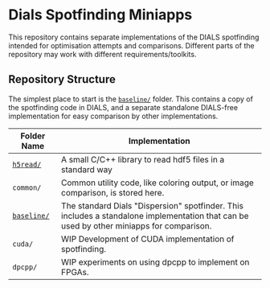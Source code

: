 # Dials Spotfinding Miniapps

This repository contains separate implementations of the DIALS spotfinding
intended for optimisation attempts and comparisons. Different parts of the 
repository may work with different requirements/toolkits.

## Repository Structure

The simplest place to start is the [`baseline/`] folder. This contains a copy
of the spotfinding code in DIALS, and a separate standalone DIALS-free
implementation for easy comparison by other implementations.

| Folder Name   | Implementation                                             |
| ------------- | ---------------------------------------------------------- |
| [`h5read/`]   | A small C/C++ library to read hdf5 files in a standard way |
| `common/`     | Common utility code, like coloring output, or image comparison, is stored here. |
| [`baseline/`] | The standard Dials "Dispersion" spotfinder. This includes a standalone implementation that can be used by other miniapps for comparison. |
| `cuda/`       | WIP Development of CUDA implementation of spotfinding.     |
| `dpcpp/`      | WIP experiments on using dpcpp to implement on FPGAs.      |

[`h5read/`]: h5read/
[`baseline/`]: baseline/
